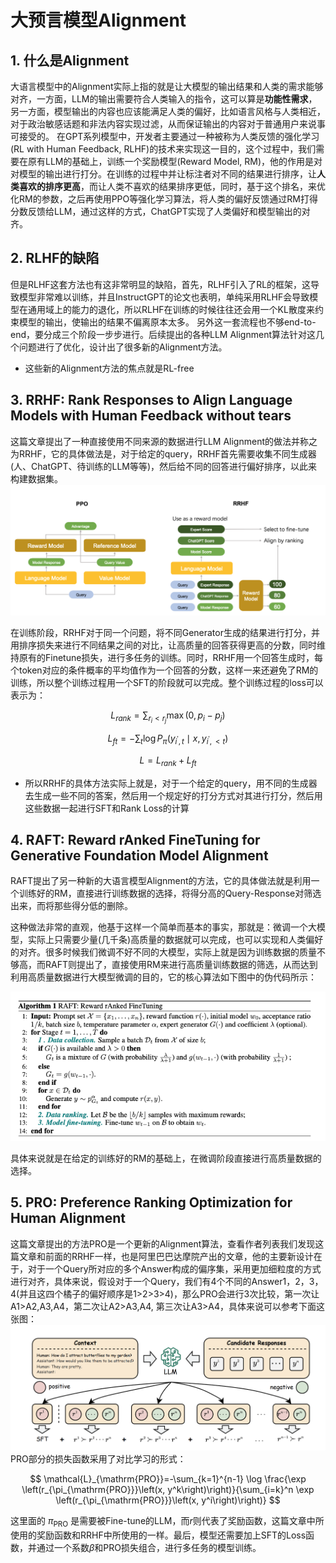 # 大预言模型Alignment

## 1. 什么是Alignment
大语言模型中的Alignment实际上指的就是让大模型的输出结果和人类的需求能够对齐，一方面，LLM的输出需要符合人类输入的指令，这可以算是**功能性需求**，另一方面，模型输出的内容也应该能满足人类的偏好，比如语言风格与人类相近，对于政治敏感话题和非法内容实现过滤，从而保证输出的内容对于普通用户来说事可接受的。
在GPT系列模型中，开发者主要通过一种被称为人类反馈的强化学习(RL with Human Feedback, RLHF)的技术来实现这一目的，这个过程中，我们需要在原有LLM的基础上，训练一个奖励模型(Reward Model, RM)，他的作用是对对模型的输出进行打分。在训练的过程中并让标注者对不同的结果进行排序，让**人类喜欢的排序更高**，而让人类不喜欢的结果排序更低，同时，基于这个排名，来优化RM的参数，之后再使用PPO等强化学习算法，将人类的偏好反馈通过RM打得分数反馈给LLM，通过这样的方式，ChatGPT实现了人类偏好和模型输出的对齐。


## 2. RLHF的缺陷
但是RLHF这套方法也有这非常明显的缺陷，首先，RLHF引入了RL的框架，这导致模型非常难以训练，并且InstructGPT的论文也表明，单纯采用RLHF会导致模型在通用域上的能力的退化，所以RLHF在训练的时候往往还会用一个KL散度来约束模型的输出，使输出的结果不偏离原本太多。
另外这一套流程也不够end-to-end，要分成三个阶段一步步进行。后续提出的各种LLM Alignment算法针对这几个问题进行了优化，设计出了很多新的Alignment方法。
- 这些新的Alignment方法的焦点就是RL-free

## 3. RRHF: Rank Responses to Align Language Models with Human Feedback without tears
这篇文章提出了一种直接使用不同来源的数据进行LLM Alignment的做法并称之为RRHF，它的具体做法是，对于给定的query，RRHF首先需要收集不同生成器(人、ChatGPT、待训练的LLM等等)，然后给不同的回答进行偏好排序，以此来构建数据集。
![](resources/Pasted%20image%2020230626175347.png)

在训练阶段，RRHF对于同一个问题，将不同Generator生成的结果进行打分，并用排序损失来进行不同结果之间的对比，让高质量的回答获得更高的分数，同时维持原有的Finetune损失，进行多任务的训练。同时，RRHF用一个回答生成时，每个token对应的条件概率的平均值作为一个回答的分数，这样一来还避免了RM的训练，所以整个训练过程用一个SFT的阶段就可以完成。整个训练过程的loss可以表示为：


$$
L_{r a n k}=\sum_{r_i<r_j} \max \left(0, p_i-p_j\right)
$$

$$
L_{f t}=-\sum_t \log P_\pi\left(y_{i^{\prime}, t} \mid x, y_{i^{\prime},<t}\right)
$$


$$
L=L_{r a n k}+L_{f t}
$$

- 所以RRHF的具体方法实际上就是，对于一个给定的query，用不同的生成器去生成一些不同的答案，然后用一个规定好的打分方式对其进行打分，然后用这些数据一起进行SFT和Rank Loss的计算

## 4. RAFT: Reward rAnked FineTuning for Generative Foundation Model Alignment

RAFT提出了另一种新的大语言模型Alignment的方法，它的具体做法就是利用一个训练好的RM，直接进行训练数据的选择，将得分高的Query-Response对筛选出来，而将那些得分低的删除。

这种做法非常的直观，他基于这样一个简单而基本的事实，那就是：微调一个大模型，实际上只需要少量(几千条)高质量的数据就可以完成，也可以实现和人类偏好的对齐。很多时候我们微调不好不同的大模型，实际上就是因为训练数据的质量不够高，而RAFT则提出了，直接使用RM来进行高质量训练数据的筛选，从而达到利用高质量数据进行大模型微调的目的，它的核心算法如下图中的伪代码所示：

![](resources/Pasted%20image%2020230627141338.png)

具体来说就是在给定的训练好的RM的基础上，在微调阶段直接进行高质量数据的选择。

## 5. PRO: Preference Ranking Optimization for Human Alignment
这篇文章提出的方法PRO是一个更新的Alignment算法，查看作者列表我们发现这篇文章和前面的RRHF一样，也是阿里巴巴达摩院产出的文章，他的主要新设计在于，对于一个Query所对应的多个Answer构成的偏序集，采用更加细粒度的方式进行对齐，具体来说，假设对于一个Query，我们有4个不同的Answer1，2，3，4(并且这四个橘子的偏好顺序是1>2>3>4)，那么PRO会进行3次比较，第一次让A1>A2,A3,A4，第二次让A2>A3,A4, 第三次让A3>A4，具体来说可以参考下面这张图：
![](resources/Pasted%20image%2020230711150812.png)
PRO部分的损失函数采用了对比学习的形式：

$$
\mathcal{L}_{\mathrm{PRO}}=-\sum_{k=1}^{n-1} \log \frac{\exp \left(r_{\pi_{\mathrm{PRO}}}\left(x, y^k\right)\right)}{\sum_{i=k}^n \exp \left(r_{\pi_{\mathrm{PRO}}}\left(x, y^i\right)\right)}
$$

这里面的 $\pi_{\mathrm{PRO}}$ 是需要被Fine-tune的LLM，而$r$则代表了奖励函数，这篇文章中所使用的奖励函数和RRHF中所使用的一样。最后，模型还需要加上SFT的Loss函数，并通过一个系数$\beta$和PRO损失组合，进行多任务的模型训练。